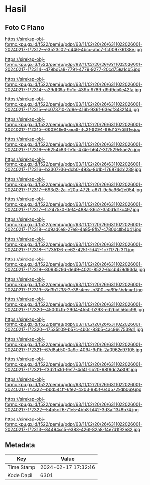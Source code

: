 # Hasil

## Foto C Plano

https://sirekap-obj-formc.kpu.go.id/f522/pemilu/pdpr/63/11/02/20/26/6311022026001-20240217-172312--e3523d02-c446-4bcc-abc7-fc009736138e.jpg

https://sirekap-obj-formc.kpu.go.id/f522/pemilu/pdpr/63/11/02/20/26/6311022026001-20240217-172314--d79bd7a8-7791-4779-9277-20cd756a1cb5.jpg

https://sirekap-obj-formc.kpu.go.id/f522/pemilu/pdpr/63/11/02/20/26/6311022026001-20240217-172314--a29df09a-9c1c-439b-9789-d9d9cb0e42fa.jpg

https://sirekap-obj-formc.kpu.go.id/f522/pemilu/pdpr/63/11/02/20/26/6311022026001-20240217-172315--ec073710-2d9e-416b-936f-63ecf3432f4d.jpg

https://sirekap-obj-formc.kpu.go.id/f522/pemilu/pdpr/63/11/02/20/26/6311022026001-20240217-172315--660948e6-aea9-4c21-9294-89d157e58f1e.jpg

https://sirekap-obj-formc.kpu.go.id/f522/pemilu/pdpr/63/11/02/20/26/6311022026001-20240217-172316--e6254b83-fe1c-474e-b647-3f2529e5ae2c.jpg

https://sirekap-obj-formc.kpu.go.id/f522/pemilu/pdpr/63/11/02/20/26/6311022026001-20240217-172316--b3307936-dcb0-493c-8b1b-176874cb1239.jpg

https://sirekap-obj-formc.kpu.go.id/f522/pemilu/pdpr/63/11/02/20/26/6311022026001-20240217-172317--693d2e2a-c20a-472b-a67f-9c5a96c2e054.jpg

https://sirekap-obj-formc.kpu.go.id/f522/pemilu/pdpr/63/11/02/20/26/6311022026001-20240217-172317--fc247580-0ef4-488a-86c2-3a0d1d18c497.jpg

https://sirekap-obj-formc.kpu.go.id/f522/pemilu/pdpr/63/11/02/20/26/6311022026001-20240217-172318--cd9ad6e8-27e8-4a85-8fb7-c780dc8b4b41.jpg

https://sirekap-obj-formc.kpu.go.id/f522/pemilu/pdpr/63/11/02/20/26/6311022026001-20240217-172318--f1735136-ee62-4251-9d42-1c7f177bf3f1.jpg

https://sirekap-obj-formc.kpu.go.id/f522/pemilu/pdpr/63/11/02/20/26/6311022026001-20240217-172319--8093529d-de49-402b-8522-6ccb459d93da.jpg

https://sirekap-obj-formc.kpu.go.id/f522/pemilu/pdpr/63/11/02/20/26/6311022026001-20240217-172319--8d3b2738-2e38-4ecd-b300-ea69e3bdeaef.jpg

https://sirekap-obj-formc.kpu.go.id/f522/pemilu/pdpr/63/11/02/20/26/6311022026001-20240217-172320--4500f4fb-2904-4550-b293-ed2bb056dc99.jpg

https://sirekap-obj-formc.kpu.go.id/f522/pemilu/pdpr/63/11/02/20/26/6311022026001-20240217-172320--17535b09-b57c-4b0d-83b5-4ac9667539d1.jpg

https://sirekap-obj-formc.kpu.go.id/f522/pemilu/pdpr/63/11/02/20/26/6311022026001-20240217-172321--67d8ab50-0a9c-4094-9d1b-2a0962e97105.jpg

https://sirekap-obj-formc.kpu.go.id/f522/pemilu/pdpr/63/11/02/20/26/6311022026001-20240217-172321--f3d2f53d-9ef7-4d41-bb20-68f9dc2a8f9f.jpg

https://sirekap-obj-formc.kpu.go.id/f522/pemilu/pdpr/63/11/02/20/26/6311022026001-20240217-172322--bbd544ff-6fe2-4203-885f-64d5729db069.jpg

https://sirekap-obj-formc.kpu.go.id/f522/pemilu/pdpr/63/11/02/20/26/6311022026001-20240217-172322--54b5cff6-71e5-4bb8-bf42-3d3af1348b74.jpg

https://sirekap-obj-formc.kpu.go.id/f522/pemilu/pdpr/63/11/02/20/26/6311022026001-20240217-172313--84494cc5-e383-426f-82a8-f4e7d1f92e82.jpg


## Metadata

| Key        | Value               |
| ---------- | ------------------- |
| Time Stamp | 2024-02-17 17:32:46 |
| Kode Dapil | 6301                |



